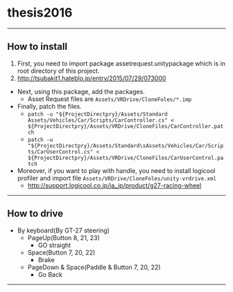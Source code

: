 # thesis2016

---
## How to install
1. First, you need to import package assetrequest.unitypackage which is in root directory of this project.  
  1. http://tsubakit1.hateblo.jp/entry/2015/07/29/073000
* Next, using this package, add the packages.
  * Asset Request files are `Assets/VRDrive/CloneFoles/*.imp`
* Finally, patch the files.
  * `patch -u "${ProjectDirectpry}/Assets/Standard Assets/Vehicles/Car/Scripts/CarController.cs" < ${ProjectDirectpry}/Assets/VRDrive/CloneFiles/CarController.patch`
  * `patch -u "${ProjectDirectpry}/Assets/Standard\sAssets/Vehicles/Car/Scripts/CarUserControl.cs" < ${ProjectDirectpry}/Assets/VRDrive/CloneFiles/CarUserControl.patch`
* Moreover, if you want to play with handle, you need to install logicool profiler and import file `Assets/VRDrive/CloneFoles/unity-vrdrive.xml`
  * http://support.logicool.co.jp/ja_jp/product/g27-racing-wheel

---
## How to drive
* By keyboard(By GT-27 steering)
  * PageUp(Button 8, 21, 23)
    * GO straight
  * Space(Button 7, 20, 22)
    * Brake
  * PageDown & Space(Paddle & Button 7, 20, 22)
    * Go Back

---
